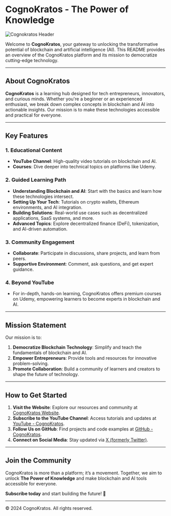 # CognoKratos - The Power of Knowledge

![Cognokratos Header](https://www.cognokratos.com/_app/immutable/assets/bg.BGiCfUjP.avif)

Welcome to **CognoKratos**, your gateway to unlocking the transformative potential of blockchain and artificial intelligence (AI). This README provides an overview of the CognoKratos platform and its mission to democratize cutting-edge technology.

---

## About CognoKratos

**CognoKratos** is a learning hub designed for tech entrepreneurs, innovators, and curious minds. Whether you're a beginner or an experienced enthusiast, we break down complex concepts in blockchain and AI into actionable insights. Our mission is to make these technologies accessible and practical for everyone.

---

## Key Features

### 1. **Educational Content**
- **YouTube Channel**: High-quality video tutorials on blockchain and AI.
- **Courses**: Dive deeper into technical topics on platforms like Udemy.

### 2. **Guided Learning Path**
- **Understanding Blockchain and AI**: Start with the basics and learn how these technologies intersect.
- **Setting Up Your Tech**: Tutorials on crypto wallets, Ethereum environments, and AI integration.
- **Building Solutions**: Real-world use cases such as decentralized applications, SaaS systems, and more.
- **Advanced Topics**: Explore decentralized finance (DeFi), tokenization, and AI-driven automation.

### 3. **Community Engagement**
- **Collaborate**: Participate in discussions, share projects, and learn from peers.
- **Supportive Environment**: Comment, ask questions, and get expert guidance.

### 4. **Beyond YouTube**
- For in-depth, hands-on learning, CognoKratos offers premium courses on Udemy, empowering learners to become experts in blockchain and AI.

---

## Mission Statement

Our mission is to:
1. **Democratize Blockchain Technology**: Simplify and teach the fundamentals of blockchain and AI.
2. **Empower Entrepreneurs**: Provide tools and resources for innovative problem-solving.
3. **Promote Collaboration**: Build a community of learners and creators to shape the future of technology.

---

## How to Get Started

1. **Visit the Website**: Explore our resources and community at [CognoKratos Website](https://www.cognokratos.com).
2. **Subscribe to the YouTube Channel**: Access tutorials and updates at [YouTube - CognoKratos](https://www.youtube.com/@CognoKratos).
3. **Follow Us on GitHub**: Find projects and code examples at [GitHub - CognoKratos](https://github.com/cognokratos).
4. **Connect on Social Media**: Stay updated via [X (formerly Twitter)](https://x.com/PhiSkills).

---

## Join the Community

CognoKratos is more than a platform; it’s a movement. Together, we aim to unlock **The Power of Knowledge** and make blockchain and AI tools accessible for everyone.

**Subscribe today** and start building the future! 🚀

---

© 2024 CognoKratos. All rights reserved.
